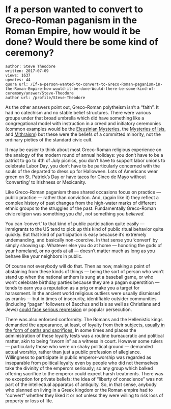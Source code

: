 # If a person wanted to convert to Greco-Roman paganism in the Roman Empire, how would it be done? Would there be some kind of ceremony?

	author: Steve Theodore
	written: 2017-07-09
	views: 1637
	upvotes: 44
	quora url: /If-a-person-wanted-to-convert-to-Greco-Roman-paganism-in-the-Roman-Empire-how-would-it-be-done-Would-there-be-some-kind-of-ceremony/answer/Steve-Theodore
	author url: /profile/Steve-Theodore


As the other answers point out, Greco-Roman polytheism isn’t a “faith”. It had no catechism and no stable belief structures. There were various groups under that broad umbrella which did have something like a congregational model with instruction in a creed and initiatory ceremonies (common examples would be the [Eleusinian Mysteries,](https://en.wikipedia.org/wiki/Eleusinian_Mysteries) the [Mysteries of Isis, ](https://en.wikipedia.org/wiki/Mysteries_of_Isis)and [Mithraism](https://en.wikipedia.org/wiki/Mithraism)) but these were the beliefs of a committed minority, not the ordinary pieties of the standard civic cult.

It may be easier to think about most Greco-Roman religious experience on the analogy of the modern round of annual holidays: you don’t have to be a patriot to go to 4th of July picnics, you don’t have to support labor unions to celebrate Labor Day, you don’t have to be particularly concerned with the souls of the departed to dress up for Halloween. Lots of Americans wear green on St. Patrick’s Day or have tacos for Cinco de Mayo without ‘converting’ to Irishness or Mexicanity.

Like Greco-Roman paganism these shared occasions focus on practice — public practice — rather than conviction. And, (again like it) they reflect a complex history of past changes from the high-water marks of different ethnic groups to the struggles of the past. Fundamentally Greco-Roman civic religion was something you _did_ , not something you _believed._ 

You can ‘convert’ to that kind of public participation quite easily — immigrants to the US tend to pick up this kind of public ritual behavior quite quickly. But that kind of participation is easy because it’s extremely undemanding, and basically non-coercive. In that sense you ‘convert’ by simply showing up. Whatever else you do at home — honoring the gods of your homeland, or no gods at all — doesn’t matter much as long as you behave like your neighbors in public.

Of course not everybody will do that. Then as now, making a point of abstaining from these kinds of things — being the sort of person who won’t stand up when the national anthem is sung at a baseball game, or who won’t celebrate birthday parties because they are a pagan superstition — tends to earn you a reputation as a prig or make you a target for harassment. In the ancient world religious outliers were usually dismissed as cranks — but in times of insecurity, identifiable outsider communities (including “pagan” followers of Bacchus and Isis as well as Christians and Jews) [could face serious repression](https://www.quora.com/How-would-history-change-if-the-status-quo-of-religion-in-the-Roman-Empire-persisted/answer/Steve-Theodore) or popular persecution.

There was also enforced conformity. The Romans and the Hellenistic kings demanded the appearance, at least, of loyalty from their subjects, [usually in the form of oaths and sacrifices.](http://philipharland.com/greco-roman-associations/oath-of-loyalty-to-augustus-by-paphlagonians-and-roman-businessmen-3-bce/) In some times and places the administration of these loyalty tests was a routine bureaucratic and political matter, akin to being “sworn in” as a witness in court. However some rulers — particularly those who were on shaky political ground — demanded actual worship, rather than just a public profession of allegiance. Willingness to participate in public emperor-worship was regarded as inseparable from political loyalty even by people who did not themselves take the divinity of the emperors seriously; so any group which balked offering sacrifice to the emperor could expect harsh treatments. There was no exception for private beliefs: the idea of “liberty of conscience” was not part of the intellectual apparatus of antiquity. So, in that sense, anybody who planned on living in a Greek kingdom or the Roman empire had to “convert” whether they liked it or not unless they were willing to risk loss of property or loss of life.

